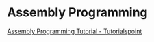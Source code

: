 # Assembly Programming

[Assembly Programming Tutorial - Tutorialspoint](https://www.tutorialspoint.com/assembly_programming/)
